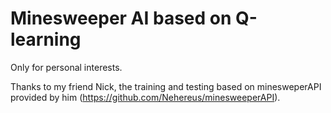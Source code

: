# Minesweeper AI based on Q-learning
Only for personal interests.

Thanks to my friend Nick, the training and testing based on minesweperAPI provided by him (https://github.com/Nehereus/minesweeperAPI).
